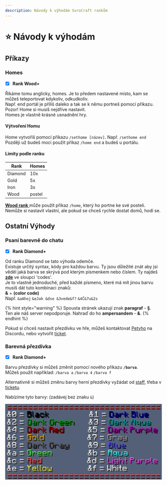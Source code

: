 ```yaml
---
description: Návody k výhodám SuroCraft rankům
---
```


# ⭐ Návody k výhodám

## Příkazy

### Homes

* [x] **Rank Wood+**

Říkáme tomu anglicky, homes. Je to předem nastavené místo, kam se můžeš teleportovat kdykoliv, odkudkoliv.\
Např. end portál je příliš daleko a tak se k němu portneš pomocí příkazu.\
Pozor! Home si musíš nejdříve nastavit.\
Homes je vlastně krásné usnadnění hry.

#### Výtvoření Homu <a href="#create-home" id="create-home"></a>

Home vytvoříš pomocí příkazu `/sethome [název]`. Např. `/sethome end`\
Později už budeš moci použít příkaz `/home end` a budeš u portálu.

#### Limity podle ranku <a href="#limits-homes" id="limits-homes"></a>

| Rank    | Homes  |
| ------- | ------ |
| Diamond | 10x    |
| Gold    | 5x     |
| Iron    | 3x     |
| Wood    | postel |

[**Wood rank** ](r.md#wood)může použít příkaz `/home`, který ho portne ke své posteli. Nemůže si nastavit vlastní, ale pokud se chceš rychle dostat domů, hodí se.

## Ostatní Výhody <a href="#vyhody" id="vyhody"></a>

### Psaní barevně do chatu <a href="#psani-barevne" id="psani-barevne"></a>

* [x] **Rank Diamond+**

Od ranku Diamond se tato výhoda odemče.\
Existuje určitý syntax, kódy pro každou barvu. Ty jsou důležité znát aby jsi věděl jaká barva se skrývá pod kterým písmenkem nebo číslem. Ty najdeš [**zde**](https://minecraft.fandom.com/wiki/Formatting\_codes#Color\_codes) ve sloupci 'codes'.\
Je to vlastně jednoduché, před každé písmeno, které má mít jinou barvu musíš dát tuto kombinaci znaků:\
**&** + **(color code)**\
Např. `&aAhoj` `&eJak &dse &3vede&f?` `&4Č&7u&2s`

{% hint style="warning" %}
Spousta stránek ukazují znak **paragraf** - **§**.\
Ten ale náš server nepodporuje. Nahraď do ho **ampersandem** - **&**.
{% endhint %}

Pokud si chceš nastavit přezdívku ve hře, můžeš kontaktovat [Petyho](../server/staff.md#petyxbron) na Discordu, nebo vytvořit [ticket](../t/uzitecne.md#ticket).

### Barevná přezdívka

* [x] **Rank Diamond+**

Barvu přezdívky si můžeš změnit pomocí nového příkazu **`/barva`**.\
Můžeš použít například: `/barva a` `/barva 4` `/barva f`

Alternativně si můžeš změnu barvy herní přezdívky vyžádat od [staff](../server/staff.md), třeba v [ticketu](../t/uzitecne.md#ticket).

Nabízíme tyto barvy: (zadávej bez znaku `&`)

<div align="left">

<img src="../.gitbook/assets/MC_colors.png" alt="">

</div>
